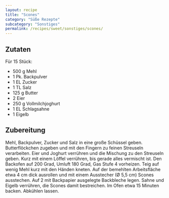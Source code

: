 ```yaml
---
layout: recipe
title: "Scones"
category: "Süße Rezepte"
subcategory: "Sonstiges"
permalink: /recipes/sweet/sonstiges/scones/
---
```



## Zutaten
Für 15 Stück:
- 500 g Mehl
- 1 Pk. Backpulver
- 1 EL Zucker
- 1 TL Salz
- 125 g Butter
- 2 Eier
- 250 g Vollmilchjoghurt
- 1 EL Schlagsahne
- 1 Eigelb


## Zubereitung
Mehl, Backpulver, Zucker und Salz in eine große Schüssel geben. Butterflöckchen zugeben und mit den Fingern zu feinen Streuseln verarbeiten.
Eier und Joghurt verrühren und die Mischung zu den Streuseln geben. Kurz mit einem Löffel verrühren, bis gerade alles vermischt ist.
Den Backofen auf 200 Grad, Umluft 180 Grad, Gas Stufe 4 vorheizen. Teig auf wenig Mehl kurz mit den Händen kneten.
Auf der bemehlten Arbeitsfläche etwa 4 cm dick ausrollen und mit einem Ausstecher (Ø 5,5 cm) Scones ausstechen. Auf 2 mit Backpapier ausgelegte Backbleche legen.
Sahne und Eigelb verrühren, die Scones damit bestreichen. Im Ofen etwa 15 Minuten backen. Abkühlen lassen.
